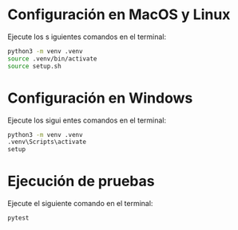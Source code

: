 # Configuración en MacOS y Linux

Ejecute los s  iguientes comandos en el terminal:

```bash
python3 -m venv .venv
source .venv/bin/activate
source setup.sh
```

# Configuración en Windows

Ejecute los sigui entes comandos en el terminal:

```bash
python3 -m venv .venv
.venv\Scripts\activate
setup
```

# Ejecución de pruebas

Ejecute el siguiente comando en el terminal:

```bash
pytest
```
